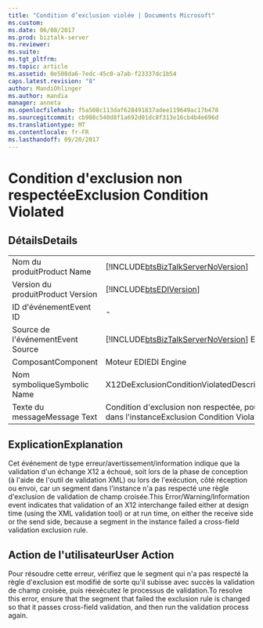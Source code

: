 ```yaml
---
title: "Condition d’exclusion violée | Documents Microsoft"
ms.custom: 
ms.date: 06/08/2017
ms.prod: biztalk-server
ms.reviewer: 
ms.suite: 
ms.tgt_pltfrm: 
ms.topic: article
ms.assetid: 0e508da6-7edc-45c0-a7ab-f23337dc1b54
caps.latest.revision: "8"
author: MandiOhlinger
ms.author: mandia
manager: anneta
ms.openlocfilehash: f5a508c113daf628491837adee119649ac17b478
ms.sourcegitcommit: cb908c540d8f1a692d01dc8f313e16cb4b4e696d
ms.translationtype: MT
ms.contentlocale: fr-FR
ms.lasthandoff: 09/20/2017
---
```

# <a name="exclusion-condition-violated"></a><span data-ttu-id="3dbb8-102">Condition d'exclusion non respectée</span><span class="sxs-lookup"><span data-stu-id="3dbb8-102">Exclusion Condition Violated</span></span>
## <a name="details"></a><span data-ttu-id="3dbb8-103">Détails</span><span class="sxs-lookup"><span data-stu-id="3dbb8-103">Details</span></span>  
  
|||  
|-|-|  
|<span data-ttu-id="3dbb8-104">Nom du produit</span><span class="sxs-lookup"><span data-stu-id="3dbb8-104">Product Name</span></span>|[!INCLUDE[btsBizTalkServerNoVersion](../includes/btsbiztalkservernoversion-md.md)]|  
|<span data-ttu-id="3dbb8-105">Version du produit</span><span class="sxs-lookup"><span data-stu-id="3dbb8-105">Product Version</span></span>|[!INCLUDE[btsEDIVersion](../includes/btsediversion-md.md)]|  
|<span data-ttu-id="3dbb8-106">ID d'événement</span><span class="sxs-lookup"><span data-stu-id="3dbb8-106">Event ID</span></span>|-|  
|<span data-ttu-id="3dbb8-107">Source de l'événement</span><span class="sxs-lookup"><span data-stu-id="3dbb8-107">Event Source</span></span>|[!INCLUDE[btsBizTalkServerNoVersion](../includes/btsbiztalkservernoversion-md.md)]<span data-ttu-id="3dbb8-108"> EDI</span><span class="sxs-lookup"><span data-stu-id="3dbb8-108"> EDI</span></span>|  
|<span data-ttu-id="3dbb8-109">Composant</span><span class="sxs-lookup"><span data-stu-id="3dbb8-109">Component</span></span>|<span data-ttu-id="3dbb8-110">Moteur EDI</span><span class="sxs-lookup"><span data-stu-id="3dbb8-110">EDI Engine</span></span>|  
|<span data-ttu-id="3dbb8-111">Nom symbolique</span><span class="sxs-lookup"><span data-stu-id="3dbb8-111">Symbolic Name</span></span>|<span data-ttu-id="3dbb8-112">X12DeExclusionConditionViolatedDescription</span><span class="sxs-lookup"><span data-stu-id="3dbb8-112">X12DeExclusionConditionViolatedDescription</span></span>|  
|<span data-ttu-id="3dbb8-113">Texte du message</span><span class="sxs-lookup"><span data-stu-id="3dbb8-113">Message Text</span></span>|<span data-ttu-id="3dbb8-114">Condition d'exclusion non respectée, pour plus de détails, consultez la valeur du champ dans l'instance</span><span class="sxs-lookup"><span data-stu-id="3dbb8-114">Exclusion Condition Violated, refer to field value in instance for details</span></span>|  
  
## <a name="explanation"></a><span data-ttu-id="3dbb8-115">Explication</span><span class="sxs-lookup"><span data-stu-id="3dbb8-115">Explanation</span></span>  
 <span data-ttu-id="3dbb8-116">Cet événement de type erreur/avertissement/information indique que la validation d'un échange X12 a échoué, soit lors de la phase de conception (à l'aide de l'outil de validation XML) ou lors de l'exécution, côté réception ou envoi, car un segment dans l'instance n'a pas respecté une règle d'exclusion de validation de champ croisée.</span><span class="sxs-lookup"><span data-stu-id="3dbb8-116">This Error/Warning/Information event indicates that validation of an X12 interchange failed either at design time (using the XML validation tool) or at run time, on either the receive side or the send side, because a segment in the instance failed a cross-field validation exclusion rule.</span></span>  
  
## <a name="user-action"></a><span data-ttu-id="3dbb8-117">Action de l'utilisateur</span><span class="sxs-lookup"><span data-stu-id="3dbb8-117">User Action</span></span>  
 <span data-ttu-id="3dbb8-118">Pour résoudre cette erreur, vérifiez que le segment qui n'a pas respecté la règle d'exclusion est modifié de sorte qu'il subisse avec succès la validation de champ croisée, puis réexécutez le processus de validation.</span><span class="sxs-lookup"><span data-stu-id="3dbb8-118">To resolve this error, ensure that the segment that failed the exclusion rule is changed so that it passes cross-field validation, and then run the validation process again.</span></span>